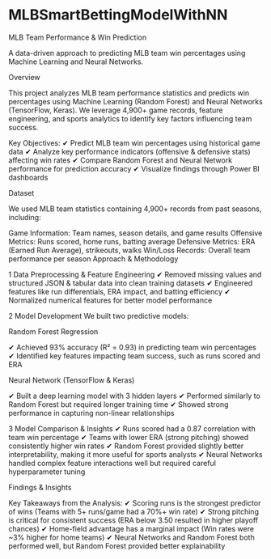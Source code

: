 # MLBSmartBettingModelWithNN
MLB Team Performance & Win Prediction

A data-driven approach to predicting MLB team win percentages using Machine Learning and Neural Networks.

Overview

This project analyzes MLB team performance statistics and predicts win percentages using Machine Learning (Random Forest) and Neural Networks (TensorFlow, Keras). We leverage 4,900+ game records, feature engineering, and sports analytics to identify key factors influencing team success.

Key Objectives:
✔ Predict MLB team win percentages using historical game data
✔ Analyze key performance indicators (offensive & defensive stats) affecting win rates
✔ Compare Random Forest and Neural Network performance for prediction accuracy
✔ Visualize findings through Power BI dashboards

Dataset

We used MLB team statistics containing 4,900+ records from past seasons, including:

Game Information: Team names, season details, and game results
Offensive Metrics: Runs scored, home runs, batting average
Defensive Metrics: ERA (Earned Run Average), strikeouts, walks
Win/Loss Records: Overall team performance per season
Approach & Methodology

1️ Data Preprocessing & Feature Engineering
✔ Removed missing values and structured JSON & tabular data into clean training datasets
✔ Engineered features like run differentials, ERA impact, and batting efficiency
✔ Normalized numerical features for better model performance

2️ Model Development
We built two predictive models:

 Random Forest Regression

✔ Achieved 93% accuracy (R² = 0.93) in predicting team win percentages
✔ Identified key features impacting team success, such as runs scored and ERA

Neural Network (TensorFlow & Keras)

✔ Built a deep learning model with 3 hidden layers
✔ Performed similarly to Random Forest but required longer training time
✔ Showed strong performance in capturing non-linear relationships

3️ Model Comparison & Insights
✔ Runs scored had a 0.87 correlation with team win percentage
✔ Teams with lower ERA (strong pitching) showed consistently higher win rates
✔ Random Forest provided slightly better interpretability, making it more useful for sports analysts
✔ Neural Networks handled complex feature interactions well but required careful hyperparameter tuning

Findings & Insights

 Key Takeaways from the Analysis:
✔ Scoring runs is the strongest predictor of wins (Teams with 5+ runs/game had a 70%+ win rate)
✔ Strong pitching is critical for consistent success (ERA below 3.50 resulted in higher playoff chances)
✔ Home-field advantage has a marginal impact (Win rates were ~3% higher for home teams)
✔ Neural Networks and Random Forest both performed well, but Random Forest provided better explainability
